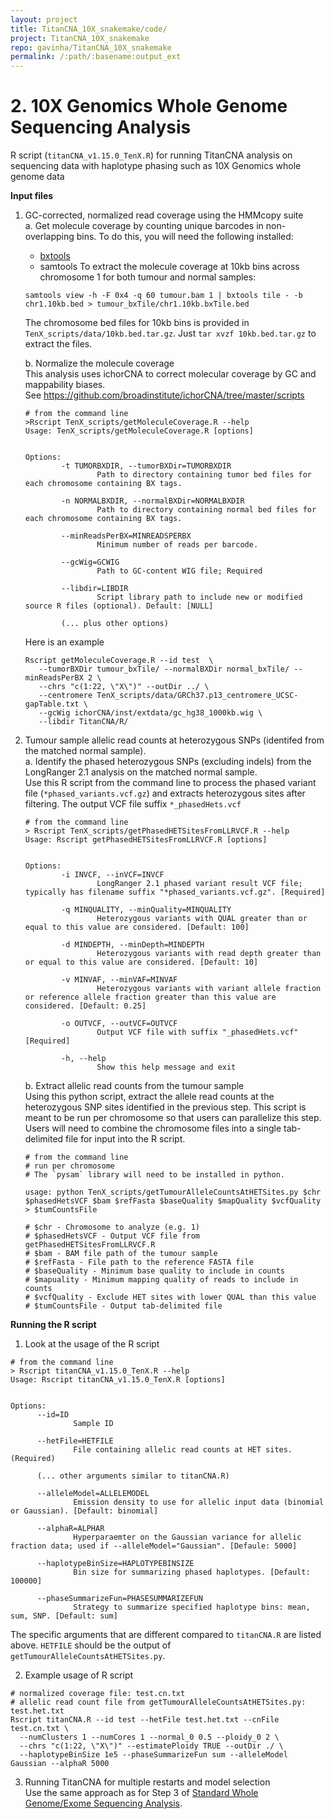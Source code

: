 ```yaml
---
layout: project
title: TitanCNA_10X_snakemake/code/
project: TitanCNA_10X_snakemake
repo: gavinha/TitanCNA_10X_snakemake
permalink: /:path/:basename:output_ext
---
```



# 2. 10X Genomics Whole Genome Sequencing Analysis
R script (`titanCNA_v1.15.0_TenX.R`) for running TitanCNA analysis on sequencing data with haplotype phasing such as 10X Genomics whole genome data

**Input files**  
1. GC-corrected, normalized read coverage using the HMMcopy suite  
  a. Get molecule coverage by counting unique barcodes in non-overlapping bins.  To do this, you will need the following installed:
    * [bxtools](https://github.com/walaj/bxtools#tile)
    * samtools
    To extract the molecule coverage at 10kb bins across chromosome 1 for both tumour and normal samples:  
    ```
    samtools view -h -F 0x4 -q 60 tumour.bam 1 | bxtools tile - -b chr1.10kb.bed > tumour_bxTile/chr1.10kb.bxTile.bed  
    ```
      The chromosome bed files for 10kb bins is provided in `TenX_scripts/data/10kb.bed.tar.gz`. Just `tar xvzf 10kb.bed.tar.gz` to extract the files.  
      
    b. Normalize the molecule coverage  
    This analysis uses ichorCNA to correct molecular coverage by GC and mappability biases.  
    See https://github.com/broadinstitute/ichorCNA/tree/master/scripts
    
    ```
    # from the command line
    >Rscript TenX_scripts/getMoleculeCoverage.R --help
    Usage: TenX_scripts/getMoleculeCoverage.R [options]


    Options:
            -t TUMORBXDIR, --tumorBXDir=TUMORBXDIR
                    Path to directory containing tumor bed files for each chromosome containing BX tags.

            -n NORMALBXDIR, --normalBXDir=NORMALBXDIR
                    Path to directory containing normal bed files for each chromosome containing BX tags.

            --minReadsPerBX=MINREADSPERBX
                    Minimum number of reads per barcode.
            
            --gcWig=GCWIG
                    Path to GC-content WIG file; Required
                    
            --libdir=LIBDIR
                    Script library path to include new or modified source R files (optional). Default: [NULL]
                
            (... plus other options)  

    ```
    Here is an example  
    
     ```
     Rscript getMoleculeCoverage.R --id test  \
        --tumorBXDir tumour_bxTile/ --normalBXDir normal_bxTile/ --minReadsPerBX 2 \
        --chrs "c(1:22, \"X\")" --outDir ../ \
        --centromere TenX_scripts/data/GRCh37.p13_centromere_UCSC-gapTable.txt \
        --gcWig ichorCNA/inst/extdata/gc_hg38_1000kb.wig \
        --libdir TitanCNA/R/
     ```
        
  
2. Tumour sample allelic read counts at heterozygous SNPs (identifed from the matched normal sample).  
  a. Identify the phased heterozygous SNPs (excluding indels) from the LongRanger 2.1 analysis on the matched normal sample.  
    Use this R script from the command line to process the phased variant file (`*phased_variants.vcf.gz`) and extracts heterozygous sites after filtering.  The output VCF file suffix `*_phasedHets.vcf`
      
    ```
    # from the command line
    > Rscript TenX_scripts/getPhasedHETSitesFromLLRVCF.R --help
    Usage: Rscript getPhasedHETSitesFromLLRVCF.R [options]


    Options:
            -i INVCF, --inVCF=INVCF
                    LongRanger 2.1 phased variant result VCF file; typically has filename suffix "*phased_variants.vcf.gz". [Required]

            -q MINQUALITY, --minQuality=MINQUALITY
                    Heterozygous variants with QUAL greater than or equal to this value are considered. [Default: 100]

            -d MINDEPTH, --minDepth=MINDEPTH
                    Heterozygous variants with read depth greater than or equal to this value are considered. [Default: 10]

            -v MINVAF, --minVAF=MINVAF
                    Heterozygous variants with variant allele fraction or reference allele fraction greater than this value are considered. [Default: 0.25]

            -o OUTVCF, --outVCF=OUTVCF
                    Output VCF file with suffix "_phasedHets.vcf" [Required]

            -h, --help
                    Show this help message and exit
    ```  
    b. Extract allelic read counts from the tumour sample  
      Using this python script, extract the allele read counts at the heterozygous SNP sites identified in the previous step.  This script is meant to be run per chromosome so that users can parallelize this step.  Users will need to combine the chromosome files into a single tab-delimited file for input into the R script.  
 
    ```
    # from the command line
    # run per chromosome
    # The `pysam` library will need to be installed in python.

    usage: python TenX_scripts/getTumourAlleleCountsAtHETSites.py $chr $phasedHetsVCF $bam $refFasta $baseQuality $mapQuality $vcfQuality > $tumCountsFile

    # $chr - Chromosome to analyze (e.g. 1)
    # $phasedHetsVCF - Output VCF file from getPhasedHETSitesFromLLRVCF.R
    # $bam - BAM file path of the tumour sample
    # $refFasta - File path to the reference FASTA file
    # $baseQuality - Minimum base quality to include in counts
    # $mapuality - Minimum mapping quality of reads to include in counts
    # $vcfQuality - Exclude HET sites with lower QUAL than this value
    # $tumCountsFile - Output tab-delimited file 
    ```  
      
**Running the R script**  
1. Look at the usage of the R script  

  ```
  # from the command line
  > Rscript titanCNA_v1.15.0_TenX.R --help
  Usage: Rscript titanCNA_v1.15.0_TenX.R [options]


  Options:
        --id=ID
                Sample ID

        --hetFile=HETFILE
                File containing allelic read counts at HET sites. (Required)
        
        (... other arguments similar to titanCNA.R)
        
        --alleleModel=ALLELEMODEL
                Emission density to use for allelic input data (binomial or Gaussian). [Default: binomial]
                
        --alphaR=ALPHAR
                Hyperparaemter on the Gaussian variance for allelic fraction data; used if --alleleModel="Gaussian". [Defaule: 5000]
        
        --haplotypeBinSize=HAPLOTYPEBINSIZE
                Bin size for summarizing phased haplotypes. [Default: 100000]

        --phaseSummarizeFun=PHASESUMMARIZEFUN
                Strategy to summarize specified haplotype bins: mean, sum, SNP. [Default: sum]
  ```
  The specific arguments that are different compared to `titanCNA.R` are listed above.  `HETFILE` should be the output of `getTumourAlleleCountsAtHETSites.py`. 
  
2. Example usage of R script  

  ```
  # normalized coverage file: test.cn.txt
  # allelic read count file from getTumourAlleleCountsAtHETSites.py: test.het.txt
  Rscript titanCNA.R --id test --hetFile test.het.txt --cnFile test.cn.txt \
    --numClusters 1 --numCores 1 --normal_0 0.5 --ploidy_0 2 \
    --chrs "c(1:22, \"X\")" --estimatePloidy TRUE --outDir ./ \
    --haplotypeBinSize 1e5 --phaseSummarizeFun sum --alleleModel Gaussian --alphaR 5000
  ```
3. Running TitanCNA for multiple restarts and model selection  
  Use the same approach as for Step 3 of [Standard Whole Genome/Exome Sequencing Analysis](#wgs).
